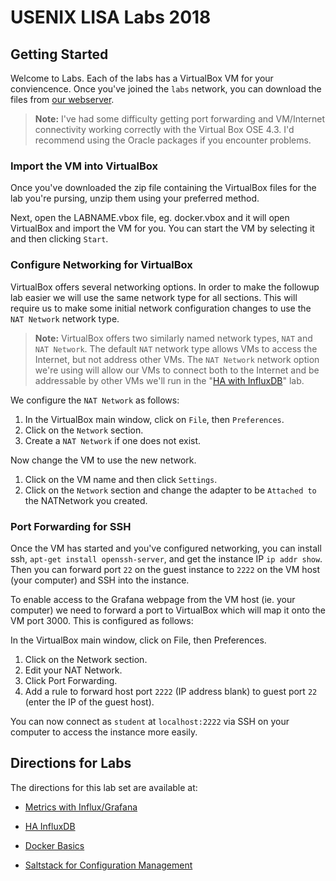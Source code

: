 # USENIX LISA Labs 2018
## Getting Started
Welcome to Labs. Each of the labs has a VirtualBox VM for your conviencence. Once you've joined the `labs` network, you can download the files from [our webserver](http://labs.sandclass.net/materials/steve_anthony/lisa18labs/virtualbox/).

>**Note:** I've had some difficulty getting port forwarding and VM/Internet connectivity working correctly with the Virtual Box OSE 4.3. I'd recommend using the Oracle packages if you encounter problems.

### Import the VM into VirtualBox

Once you've downloaded the zip file containing the VirtualBox files for the lab you're pursing, unzip them using your preferred method.

Next, open the LABNAME.vbox file, eg. docker.vbox and it will open VirtualBox and import the VM for you. You can start the VM by selecting it and then clicking `Start`.

### Configure Networking for VirtualBox
VirtualBox offers several networking options. In order to make the followup lab easier we will use the same network type for all sections. This will require us to make some initial network configuration changes to use the `NAT Network` network type.

> **Note:** VirtualBox offers two similarly named network types, `NAT` and `NAT Network`.  The default `NAT` network type allows VMs to access the Internet, but not address other VMs. The `NAT Network` network option we're using will allow our VMs to connect both to the Internet and be addressable by other VMs we'll run in the "[HA with InfluxDB](https://github.com/ultramathman/lisalabs/blob/master/influxdb_ha.md)" lab.

We configure the `NAT Network` as follows:

1. In the VirtualBox main window, click on `File`, then `Preferences`. 
2. Click on the `Network` section.
3. Create a `NAT Network` if one does not exist. 

Now change the VM to use the new network.

1. Click on the VM name and then click `Settings`.
2. Click on the `Network` section and change the adapter to be `Attached to` the NATNetwork you created.

### Port Forwarding for SSH
Once the VM has started and you've configured networking, you can install ssh, `apt-get install openssh-server`, and get the instance IP `ip addr show`. Then you can forward port `22` on the guest instance to `2222` on the VM host (your computer) and SSH into the instance.

To enable access to the Grafana webpage from the VM host (ie. your computer) we need to forward a port to VirtualBox which will map it onto the VM port 3000. This is configured as follows:

In the VirtualBox main window, click on File, then Preferences.
1. Click on the Network section.
2. Edit your NAT Network.
3. Click Port Forwarding.
4. Add a rule to forward host port `2222` (IP address blank) to guest port `22` (enter the IP of the guest host).

You can now connect as `student` at `localhost:2222` via SSH on your computer to access the instance more easily.

## Directions for Labs
The directions for this lab set are available at:

- [Metrics with Influx/Grafana](https://github.com/ultramathman/lisalabs/blob/master/influxdb_grafana.md)

- [HA InfluxDB](https://github.com/ultramathman/lisalabs/blob/master/influxdb_ha.md)

- [Docker Basics](https://github.com/ultramathman/lisalabs/blob/master/docker.md)

- [Saltstack for Configuration Management](https://github.com/ultramathman/lisalabs/blob/master/saltstack.md)



